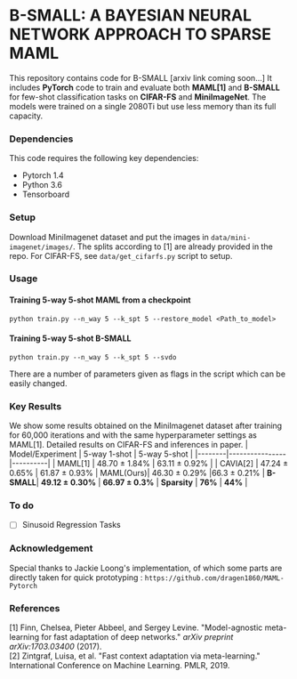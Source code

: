 # B-SMALL: A BAYESIAN NEURAL NETWORK APPROACH TO SPARSE MAML
This repository contains code for B-SMALL [arxiv link coming soon...]
It includes **PyTorch** code to train and evaluate both **MAML[1]** and **B-SMALL** for few-shot classification tasks on **CIFAR-FS** and 
**MiniImageNet**. The models were trained on a single 2080Ti but use less memory than its full capacity.

### Dependencies
This code requires the following key dependencies:
- Pytorch 1.4
- Python 3.6
- Tensorboard

### Setup
Download MiniImagenet dataset and put the images in ```data/mini-imagenet/images/```. The splits according to [1] are already provided in the repo. For CIFAR-FS, see ```data/get_cifarfs.py``` script to setup.

### Usage
#### Training 5-way 5-shot MAML from a checkpoint
```
python train.py --n_way 5 --k_spt 5 --restore_model <Path_to_model>
```
#### Training 5-way 5-shot B-SMALL 
```
python train.py --n_way 5 --k_spt 5 --svdo 
```
There are a number of parameters given as flags in the script which can be easily changed. 
### Key Results
We show some results obtained on the MiniImagenet dataset after training for 60,000 iterations and with the same hyperparameter settings as MAML[1]. Detailed results on CIFAR-FS and inferences in paper.
| Model/Experiment | 5-way 1-shot  | 5-way 5-shot |
|--------|----------------|----------|
| MAML[1] | 48.70 ± 1.84% | 63.11 ± 0.92% | 
| CAVIA[2] | 47.24 ± 0.65% | 61.87 ± 0.93% | 
MAML(Ours)| 46.30 ± 0.29%    |66.3 ± 0.21% |
**B-SMALL**| **49.12 ± 0.30%**  | **66.97 ± 0.3%** |
**Sparsity** | **76%** | **44%** |

### To do
- [ ] Sinusoid Regression Tasks

### Acknowledgement
Special thanks to Jackie Loong's implementation, of which some parts are directly taken for quick prototyping : ```https://github.com/dragen1860/MAML-Pytorch```

### References

[1] Finn, Chelsea, Pieter Abbeel, and Sergey Levine. "Model-agnostic meta-learning for fast adaptation of deep networks." *arXiv preprint arXiv:1703.03400* (2017).  
[2] Zintgraf, Luisa, et al. "Fast context adaptation via meta-learning." International Conference on Machine Learning. PMLR, 2019.